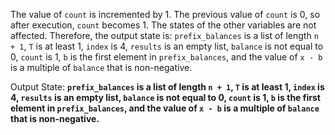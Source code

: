 The value of `count` is incremented by 1. The previous value of `count` is 0, so after execution, `count` becomes 1. The states of the other variables are not affected. Therefore, the output state is: `prefix_balances` is a list of length `n + 1`, `T` is at least 1, `index` is 4, `results` is an empty list, `balance` is not equal to 0, `count` is 1, `b` is the first element in `prefix_balances`, and the value of `x - b` is a multiple of `balance` that is non-negative.

Output State: **`prefix_balances` is a list of length `n + 1`, `T` is at least 1, `index` is 4, `results` is an empty list, `balance` is not equal to 0, `count` is 1, `b` is the first element in `prefix_balances`, and the value of `x - b` is a multiple of `balance` that is non-negative.**